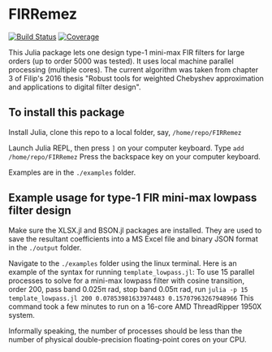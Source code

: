 # FIRRemez

[![Build Status](https://github.com/RCCWang/FIRRemez.jl/workflows/CI/badge.svg)](https://github.com/RCCWang/FIRRemez.jl/actions)
[![Coverage](https://codecov.io/gh/RCCWang/FIRRemez.jl/branch/master/graph/badge.svg)](https://codecov.io/gh/RCCWang/FIRRemez.jl)

This Julia package lets one design type-1 mini-max FIR filters for large orders (up to order 5000 was tested). It uses local machine parallel processing (multiple cores). The current algorithm was taken from chapter 3 of Filip's 2016 thesis "Robust tools for weighted Chebyshev approximation and applications to digital filter design".

## To install this package
Install Julia, clone this repo to a local folder, say, `/home/repo/FIRRemez`

Launch Julia REPL, then press `]` on your computer keyboard.
Type `add /home/repo/FIRRemez`
Press the backspace key on your computer keyboard.

Examples are in the `./examples` folder.

## Example usage for type-1 FIR mini-max lowpass filter design
Make sure the XLSX.jl and BSON.jl packages are installed. They are used to save the resultant coefficients into a MS Excel file and binary JSON format in the `./output` folder.

Navigate to the `./examples` folder using the linux terminal. Here is an example of the syntax for running `template_lowpass.jl`:
To use 15 parallel processes to solve for a mini-max lowpass filter with cosine transition, order 200, pass band 0.025π rad, stop band 0.05π rad, run `julia -p 15 template_lowpass.jl 200 0.07853981633974483 0.15707963267948966`
This command took a few minutes to run on a 16-core AMD ThreadRipper 1950X system.

Informally speaking, the number of processes should be less than the number of physical double-precision floating-point cores on your CPU.
